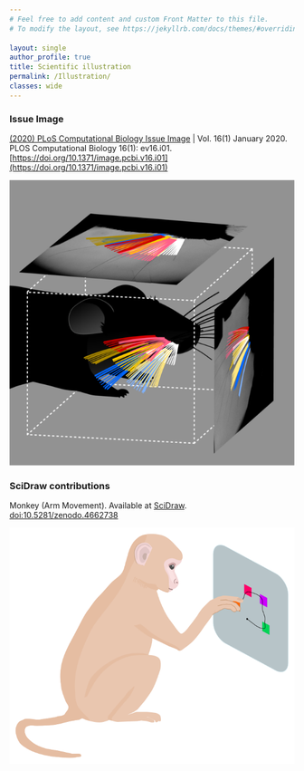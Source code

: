 ```yaml
---
# Feel free to add content and custom Front Matter to this file.
# To modify the layout, see https://jekyllrb.com/docs/themes/#overriding-theme-defaults

layout: single
author_profile: true
title: Scientific illustration
permalink: /Illustration/
classes: wide
---
```




### Issue Image

[(2020) PLoS Computational Biology Issue Image](https://journals.plos.org/ploscompbiol/issue?id=10.1371/issue.pcbi.v16.i01) | Vol. 16(1) January 2020. PLOS Computational Biology 16(1): ev16.i01. [https://doi.org/10.1371/image.pcbi.v16.i01](https://doi.org/10.1371/image.pcbi.v16.i01)


![](./assets/images/cover.png)

### SciDraw contributions

Monkey (Arm Movement). Available at [SciDraw](https://scidraw.io/drawing/445). [doi:10.5281/zenodo.4662738](https://10.0.20.161/zenodo.4662738)

![Monkey](./assets/images/Monkey.png)

